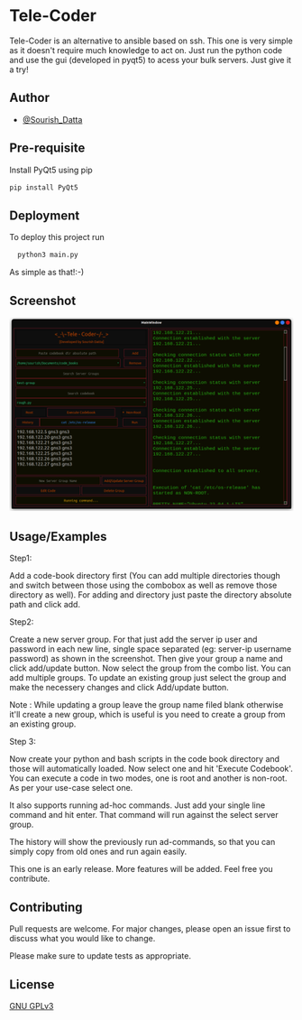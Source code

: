 
# Tele-Coder

Tele-Coder is an alternative to ansible based on ssh. This one is very simple as it doesn't require much knowledge to act on. Just run the python code and use the gui (developed in pyqt5) to acess your bulk servers. 
Just give it a try! 



## Author

- [@Sourish_Datta](https://www.github.com/xorish)


## Pre-requisite

Install PyQt5 using pip

```bash
pip install PyQt5
```
    
## Deployment

To deploy this project run

```bash
  python3 main.py
```
As simple as that!:-)

## Screenshot

![plot](./tc.png)

## Usage/Examples

Step1: 

Add a code-book directory first (You can add multiple directories though and switch between those using the combobox as well as remove those directory as well). 
For adding and directory just paste the directory absolute path and click add.

Step2: 

Create  a new server group. For that just add the server ip user and password in each new line, 
single space separated (eg: server-ip username password) as shown in the screenshot. Then give your group a name and click add/update button.
Now select the group from the combo list. You can add multiple groups.
To update an existing group just select the group and make the necessery changes and click Add/update button. 

Note : While updating a group leave the group name filed blank otherwise it'll create a new group, which is useful is you need to create a group from an existing group.

Step 3:

Now create your python and bash scripts in the code book directory and those will automatically loaded. Now select one and hit 'Execute Codebook'. You can execute a code in two modes, one is root and another is non-root. As per your use-case select one.

It also supports running ad-hoc commands. Just add your single line command and hit enter. That command will run against the select server group.

The history will show the previously run ad-commands, so that you can simply copy from old ones and run again easily.

This one is an early release. More features will be added. Feel free you contribute.
## Contributing

Pull requests are welcome. For major changes, please open an issue first to discuss what you would like to change.

Please make sure to update tests as appropriate.

## License

[GNU GPLv3](https://www.gnu.org/licenses/gpl-3.0.en.html)
